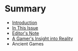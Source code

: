 # Summary

* [Introduction](README.md)
* [In This Issue](contents.md)
* [Editor's Note](editors_note.md)
* [A Gamer's Insight into Reality](vosburgh-gamer-insight-reality.md)
* Ancient Games

